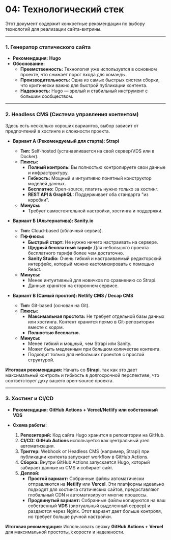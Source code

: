 # 04: Технологический стек

Этот документ содержит конкретные рекомендации по выбору технологий для реализации сайта-витрины.

---

### 1. Генератор статического сайта

*   **Рекомендация:** **Hugo**
*   **Обоснование:**
    *   **Преемственность:** Технология уже используется в основном проекте, что снижает порог входа для команды.
    *   **Производительность:** Одна из самых быстрых систем сборки, что критически важно для быстрой публикации контента.
    *   **Надежность:** Hugo — зрелый и стабильный инструмент с большим сообществом.

---

### 2. Headless CMS (Система управления контентом)

Здесь есть несколько хороших вариантов, выбор зависит от предпочтений в хостинге и сложности проекта.

*   **Вариант А (Рекомендуемый для старта): Strapi**
    *   **Тип:** Self-hosted (устанавливается на свой сервер/VDS или в Docker).
    *   **Плюсы:**
        *   **Полный контроль:** Вы полностью контролируете свои данные и инфраструктуру.
        *   **Гибкость:** Мощный и интуитивно понятный конструктор моделей данных.
        *   **Бесплатно:** Open-source, платить нужно только за хостинг.
        *   **REST API & GraphQL:** Поддерживает оба стандарта "из коробки".
    *   **Минусы:**
        *   Требует самостоятельной настройки, хостинга и поддержки.

*   **Вариант Б (Альтернатива): Sanity.io**
    *   **Тип:** Cloud-based (облачный сервис).
    *   **П��юсы:**
        *   **Быстрый старт:** Не нужно ничего настраивать на сервере.
        *   **Щедрый бесплатный тариф:** Для небольшого проекта бесплатного тарифа более чем достаточно.
        *   **Sanity Studio:** Очень гибкий и настраиваемый редакторский интерфейс, который можно кастомизировать с помощью React.
    *   **Минусы:**
        *   Менее интуитивный для новичков по сравнению со Strapi.
        *   Данные хранятся на стороннем сервисе.

*   **Вариант В (Самый простой): Netlify CMS / Decap CMS**
    *   **Тип:** Git-based (основан на Git).
    *   **Плюсы:**
        *   **Максимальная простота:** Не требует отдельной базы данных или хостинга. Контент хранится прямо в Git-репозитории вместе с кодом.
        *   **Полностью бесплатно.**
    *   **Минусы:**
        *   Менее гибкий и мощный, чем Strapi или Sanity.
        *   Может быть медленным при большом количестве контента.
        *   Подходит только для небольших проектов с простой структурой.

**Итоговая рекомендация:** Начать со **Strapi**, так как это дает максимальный контроль и гибкость в долгосрочной перспективе, что соответствует духу вашего open-source проекта.

---

### 3. Хостинг и CI/CD

*   **Рекомендация:** **GitHub Actions + Vercel/Netlify или собственный VDS**

*   **Схема работы:**
    1.  **Репозиторий:** Код сайта Hugo хранится в репозитории на GitHub.
    2.  **CI/CD:** **GitHub Actions** используется как центральный узел автоматизации.
    3.  **Триггер:** Webhook от Headless CMS (например, Strapi) при публикации контента запускает workflow в GitHub Actions.
    4.  **Сборка:** Внутри GitHub Actions запускается Hugo, который забирает данные из CMS и собирает сайт.
    5.  **Деплой:**
        *   **Простой вариант:** Собранные файлы автоматически отправляются на **Netlify** или **Vercel**. Эти платформы идеально подходят для хостинга статических сайтов, предоставляют глобальный CDN и автоматизируют многие процессы.
        *   **Продвинутый вариант:** Собранные файлы копируются на ваш собственный **VDS** (виртуальный выделенный сервер) и раздаются через Nginx. Этот вариант дает больше контроля, но требует больше ручной настройки.

**Итоговая рекомендация:** Использовать связку **GitHub Actions + Vercel** для максимальной простоты, скорости и надежности.
